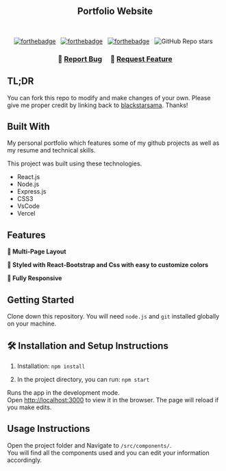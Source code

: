 <h2 align="center">
  Portfolio Website<br/>
</h2>

<br/>

<center>

[![forthebadge](https://forthebadge.com/images/badges/built-with-love.svg)](https://forthebadge.com) &nbsp;
[![forthebadge](https://forthebadge.com/images/badges/made-with-javascript.svg)](https://forthebadge.com) &nbsp;
[![forthebadge](https://forthebadge.com/images/badges/open-source.svg)](https://forthebadge.com) &nbsp;
![GitHub Repo stars](https://img.shields.io/github/stars/blackstarsama/Portfolio?color=red&logo=github&style=for-the-badge) &nbsp;

</center>

<h3 align="center">
    🔹
    <a href="https://github.com/blackstarsama/Portfolio/issues">Report Bug</a> &nbsp; &nbsp;
    🔹
    <a href="https://github.com/blackstarsama/Portfolio/issues">Request Feature</a>
</h3>

## TL;DR

You can fork this repo to modify and make changes of your own. Please give me proper credit by linking back to [blackstarsama](https://github.com/blackstarsama/Portfolio). Thanks!

## Built With

My personal portfolio which features some of my github projects as well as my resume and technical skills.<br/>

This project was built using these technologies.

- React.js
- Node.js
- Express.js
- CSS3
- VsCode
- Vercel

## Features

**📖 Multi-Page Layout**

**🎨 Styled with React-Bootstrap and Css with easy to customize colors**

**📱 Fully Responsive**

## Getting Started

Clone down this repository. You will need `node.js` and `git` installed globally on your machine.

## 🛠 Installation and Setup Instructions

1. Installation: `npm install`

2. In the project directory, you can run: `npm start`

Runs the app in the development mode.\
Open [http://localhost:3000](http://localhost:3000) to view it in the browser.
The page will reload if you make edits.

## Usage Instructions

Open the project folder and Navigate to `/src/components/`. <br/>
You will find all the components used and you can edit your information accordingly.
